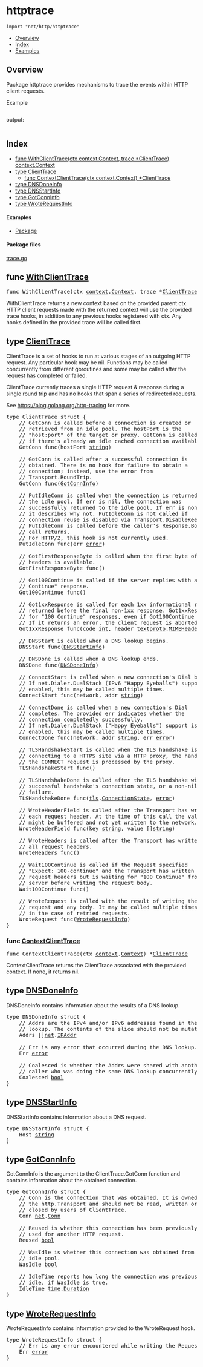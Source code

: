 

# httptrace
`import "net/http/httptrace"`

* [Overview](#pkg-overview)
* [Index](#pkg-index)
* [Examples](#pkg-examples)

## <a id="pkg-overview">Overview</a>
Package httptrace provides mechanisms to trace the events within
HTTP client requests.



<a id="example_">Example</a>


```go
```

output:
```txt
```


## <a id="pkg-index">Index</a>
* [func WithClientTrace(ctx context.Context, trace *ClientTrace) context.Context](#WithClientTrace)
* [type ClientTrace](#ClientTrace)
  * [func ContextClientTrace(ctx context.Context) *ClientTrace](#ContextClientTrace)
* [type DNSDoneInfo](#DNSDoneInfo)
* [type DNSStartInfo](#DNSStartInfo)
* [type GotConnInfo](#GotConnInfo)
* [type WroteRequestInfo](#WroteRequestInfo)


#### <a id="pkg-examples">Examples</a>
* [Package](#example_)


#### <a id="pkg-files">Package files</a>
[trace.go](https://golang.org/src/net/http/httptrace/trace.go) 






## <a id="WithClientTrace">func</a> [WithClientTrace](https://golang.org/src/net/http/httptrace/trace.go?s=991:1068#L24)
<pre>func WithClientTrace(ctx <a href="/pkg/context/">context</a>.<a href="/pkg/context/#Context">Context</a>, trace *<a href="#ClientTrace">ClientTrace</a>) <a href="/pkg/context/">context</a>.<a href="/pkg/context/#Context">Context</a></pre>
WithClientTrace returns a new context based on the provided parent
ctx. HTTP client requests made with the returned context will use
the provided trace hooks, in addition to any previous hooks
registered with ctx. Any hooks defined in the provided trace will
be called first.





## <a id="ClientTrace">type</a> [ClientTrace](https://golang.org/src/net/http/httptrace/trace.go?s=2359:5819#L70)
ClientTrace is a set of hooks to run at various stages of an outgoing
HTTP request. Any particular hook may be nil. Functions may be
called concurrently from different goroutines and some may be called
after the request has completed or failed.

ClientTrace currently traces a single HTTP request & response
during a single round trip and has no hooks that span a series
of redirected requests.

See <a href="https://blog.golang.org/http-tracing">https://blog.golang.org/http-tracing</a> for more.


<pre>type ClientTrace struct {
<span id="ClientTrace.GetConn"></span>    <span class="comment">// GetConn is called before a connection is created or</span>
    <span class="comment">// retrieved from an idle pool. The hostPort is the</span>
    <span class="comment">// &#34;host:port&#34; of the target or proxy. GetConn is called even</span>
    <span class="comment">// if there&#39;s already an idle cached connection available.</span>
    GetConn func(hostPort <a href="/pkg/builtin/#string">string</a>)

<span id="ClientTrace.GotConn"></span>    <span class="comment">// GotConn is called after a successful connection is</span>
    <span class="comment">// obtained. There is no hook for failure to obtain a</span>
    <span class="comment">// connection; instead, use the error from</span>
    <span class="comment">// Transport.RoundTrip.</span>
    GotConn func(<a href="#GotConnInfo">GotConnInfo</a>)

<span id="ClientTrace.PutIdleConn"></span>    <span class="comment">// PutIdleConn is called when the connection is returned to</span>
    <span class="comment">// the idle pool. If err is nil, the connection was</span>
    <span class="comment">// successfully returned to the idle pool. If err is non-nil,</span>
    <span class="comment">// it describes why not. PutIdleConn is not called if</span>
    <span class="comment">// connection reuse is disabled via Transport.DisableKeepAlives.</span>
    <span class="comment">// PutIdleConn is called before the caller&#39;s Response.Body.Close</span>
    <span class="comment">// call returns.</span>
    <span class="comment">// For HTTP/2, this hook is not currently used.</span>
    PutIdleConn func(err <a href="/pkg/builtin/#error">error</a>)

<span id="ClientTrace.GotFirstResponseByte"></span>    <span class="comment">// GotFirstResponseByte is called when the first byte of the response</span>
    <span class="comment">// headers is available.</span>
    GotFirstResponseByte func()

<span id="ClientTrace.Got100Continue"></span>    <span class="comment">// Got100Continue is called if the server replies with a &#34;100</span>
    <span class="comment">// Continue&#34; response.</span>
    Got100Continue func()

<span id="ClientTrace.Got1xxResponse"></span>    <span class="comment">// Got1xxResponse is called for each 1xx informational response header</span>
    <span class="comment">// returned before the final non-1xx response. Got1xxResponse is called</span>
    <span class="comment">// for &#34;100 Continue&#34; responses, even if Got100Continue is also defined.</span>
    <span class="comment">// If it returns an error, the client request is aborted with that error value.</span>
    Got1xxResponse func(code <a href="/pkg/builtin/#int">int</a>, header <a href="/pkg/net/textproto/">textproto</a>.<a href="/pkg/net/textproto/#MIMEHeader">MIMEHeader</a>) <a href="/pkg/builtin/#error">error</a>

<span id="ClientTrace.DNSStart"></span>    <span class="comment">// DNSStart is called when a DNS lookup begins.</span>
    DNSStart func(<a href="#DNSStartInfo">DNSStartInfo</a>)

<span id="ClientTrace.DNSDone"></span>    <span class="comment">// DNSDone is called when a DNS lookup ends.</span>
    DNSDone func(<a href="#DNSDoneInfo">DNSDoneInfo</a>)

<span id="ClientTrace.ConnectStart"></span>    <span class="comment">// ConnectStart is called when a new connection&#39;s Dial begins.</span>
    <span class="comment">// If net.Dialer.DualStack (IPv6 &#34;Happy Eyeballs&#34;) support is</span>
    <span class="comment">// enabled, this may be called multiple times.</span>
    ConnectStart func(network, addr <a href="/pkg/builtin/#string">string</a>)

<span id="ClientTrace.ConnectDone"></span>    <span class="comment">// ConnectDone is called when a new connection&#39;s Dial</span>
    <span class="comment">// completes. The provided err indicates whether the</span>
    <span class="comment">// connection completedly successfully.</span>
    <span class="comment">// If net.Dialer.DualStack (&#34;Happy Eyeballs&#34;) support is</span>
    <span class="comment">// enabled, this may be called multiple times.</span>
    ConnectDone func(network, addr <a href="/pkg/builtin/#string">string</a>, err <a href="/pkg/builtin/#error">error</a>)

<span id="ClientTrace.TLSHandshakeStart"></span>    <span class="comment">// TLSHandshakeStart is called when the TLS handshake is started. When</span>
    <span class="comment">// connecting to a HTTPS site via a HTTP proxy, the handshake happens after</span>
    <span class="comment">// the CONNECT request is processed by the proxy.</span>
    TLSHandshakeStart func()

<span id="ClientTrace.TLSHandshakeDone"></span>    <span class="comment">// TLSHandshakeDone is called after the TLS handshake with either the</span>
    <span class="comment">// successful handshake&#39;s connection state, or a non-nil error on handshake</span>
    <span class="comment">// failure.</span>
    TLSHandshakeDone func(<a href="/pkg/crypto/tls/">tls</a>.<a href="/pkg/crypto/tls/#ConnectionState">ConnectionState</a>, <a href="/pkg/builtin/#error">error</a>)

<span id="ClientTrace.WroteHeaderField"></span>    <span class="comment">// WroteHeaderField is called after the Transport has written</span>
    <span class="comment">// each request header. At the time of this call the values</span>
    <span class="comment">// might be buffered and not yet written to the network.</span>
    WroteHeaderField func(key <a href="/pkg/builtin/#string">string</a>, value []<a href="/pkg/builtin/#string">string</a>)

<span id="ClientTrace.WroteHeaders"></span>    <span class="comment">// WroteHeaders is called after the Transport has written</span>
    <span class="comment">// all request headers.</span>
    WroteHeaders func()

<span id="ClientTrace.Wait100Continue"></span>    <span class="comment">// Wait100Continue is called if the Request specified</span>
    <span class="comment">// &#34;Expect: 100-continue&#34; and the Transport has written the</span>
    <span class="comment">// request headers but is waiting for &#34;100 Continue&#34; from the</span>
    <span class="comment">// server before writing the request body.</span>
    Wait100Continue func()

<span id="ClientTrace.WroteRequest"></span>    <span class="comment">// WroteRequest is called with the result of writing the</span>
    <span class="comment">// request and any body. It may be called multiple times</span>
    <span class="comment">// in the case of retried requests.</span>
    WroteRequest func(<a href="#WroteRequestInfo">WroteRequestInfo</a>)
}
</pre>









### <a id="ContextClientTrace">func</a> [ContextClientTrace](https://golang.org/src/net/http/httptrace/trace.go?s=560:617#L14)
<pre>func ContextClientTrace(ctx <a href="/pkg/context/">context</a>.<a href="/pkg/context/#Context">Context</a>) *<a href="#ClientTrace">ClientTrace</a></pre>
ContextClientTrace returns the ClientTrace associated with the
provided context. If none, it returns nil.






## <a id="DNSDoneInfo">type</a> [DNSDoneInfo](https://golang.org/src/net/http/httptrace/trace.go?s=7116:7492#L206)
DNSDoneInfo contains information about the results of a DNS lookup.


<pre>type DNSDoneInfo struct {
<span id="DNSDoneInfo.Addrs"></span>    <span class="comment">// Addrs are the IPv4 and/or IPv6 addresses found in the DNS</span>
    <span class="comment">// lookup. The contents of the slice should not be mutated.</span>
    Addrs []<a href="/pkg/net/">net</a>.<a href="/pkg/net/#IPAddr">IPAddr</a>

<span id="DNSDoneInfo.Err"></span>    <span class="comment">// Err is any error that occurred during the DNS lookup.</span>
    Err <a href="/pkg/builtin/#error">error</a>

<span id="DNSDoneInfo.Coalesced"></span>    <span class="comment">// Coalesced is whether the Addrs were shared with another</span>
    <span class="comment">// caller who was doing the same DNS lookup concurrently.</span>
    Coalesced <a href="/pkg/builtin/#bool">bool</a>
}
</pre>











## <a id="DNSStartInfo">type</a> [DNSStartInfo](https://golang.org/src/net/http/httptrace/trace.go?s=7002:7043#L201)
DNSStartInfo contains information about a DNS request.


<pre>type DNSStartInfo struct {
<span id="DNSStartInfo.Host"></span>    Host <a href="/pkg/builtin/#string">string</a>
}
</pre>











## <a id="GotConnInfo">type</a> [GotConnInfo](https://golang.org/src/net/http/httptrace/trace.go?s=7794:8303#L228)
GotConnInfo is the argument to the ClientTrace.GotConn function and
contains information about the obtained connection.


<pre>type GotConnInfo struct {
<span id="GotConnInfo.Conn"></span>    <span class="comment">// Conn is the connection that was obtained. It is owned by</span>
    <span class="comment">// the http.Transport and should not be read, written or</span>
    <span class="comment">// closed by users of ClientTrace.</span>
    Conn <a href="/pkg/net/">net</a>.<a href="/pkg/net/#Conn">Conn</a>

<span id="GotConnInfo.Reused"></span>    <span class="comment">// Reused is whether this connection has been previously</span>
    <span class="comment">// used for another HTTP request.</span>
    Reused <a href="/pkg/builtin/#bool">bool</a>

<span id="GotConnInfo.WasIdle"></span>    <span class="comment">// WasIdle is whether this connection was obtained from an</span>
    <span class="comment">// idle pool.</span>
    WasIdle <a href="/pkg/builtin/#bool">bool</a>

<span id="GotConnInfo.IdleTime"></span>    <span class="comment">// IdleTime reports how long the connection was previously</span>
    <span class="comment">// idle, if WasIdle is true.</span>
    IdleTime <a href="/pkg/time/">time</a>.<a href="/pkg/time/#Duration">Duration</a>
}
</pre>











## <a id="WroteRequestInfo">type</a> [WroteRequestInfo](https://golang.org/src/net/http/httptrace/trace.go?s=5900:6003#L158)
WroteRequestInfo contains information provided to the WroteRequest
hook.


<pre>type WroteRequestInfo struct {
<span id="WroteRequestInfo.Err"></span>    <span class="comment">// Err is any error encountered while writing the Request.</span>
    Err <a href="/pkg/builtin/#error">error</a>
}
</pre>














